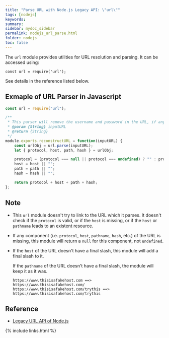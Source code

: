 ```yaml
---
title: "Parse URL with Node.js Legacy API: \"url\""
tags: [nodejs]
keywords:
summary:
sidebar: mydoc_sidebar
permalink: nodejs_url_parse.html
folder: nodejs
toc: false
---
```


The `url` module provides utilities for URL resolution and parsing. It can be accessed using:

```
const url = require('url');
```

See details in the reference listed below.

## Exmaple of URL Parser in Javascript

```js
const url = require("url");

/**
 * This parser will remove the username and password in the URL, if any
 * @param {String} inputURL
 * @return {String}
 */
module.exports.reconstructURL = function(inputURL) {
    const urlObj = url.parse(inputURL);
    let { protocol, host, path, hash } = urlObj;

    protocol = (protocol === null || protocol === undefined) ? "" : protocol + "//";
    host = host || "";
    path = path || "";
    hash = hash || "";

    return protocol + host + path + hash;
};
```

## Note

* This `url` module doesn't try to link to the URL which it parses. It doesn't check if the `protocol` is valid, or if the `host` is missing, or if the `host` or `pathname` leads to an existent resource.

* If any component (i.e. `protocol`, `host`, `pathname`, `hash`, etc.) of the URL is missing, this module will return a `null` for this component, not `undefined`.

* If the `host` of the URL doesn't have a final slash, this module will add a final slash to it.

  If the `pathname` of the URL doesn't have a final slash, the module will keep it as it was.
  ```
  https://www.thisisafakehost.com ==> https://www.thisisafakehost.com/
  https://www.thisisafakehost.com/trythis ==> https://www.thisisafakehost.com/trythis
  ```

## Reference

* [Legacy URL API of Node.js](https://nodejs.org/docs/latest/api/url.html#url_legacy_url_api)

{% include links.html %}